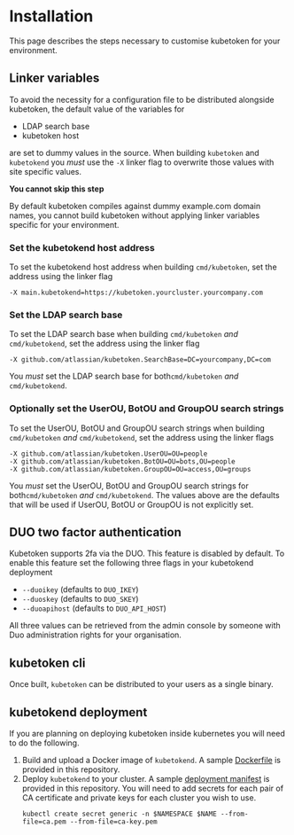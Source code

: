 # Installation

This page describes the steps necessary to customise kubetoken for your environment.

## Linker variables

To avoid the necessity for a configuration file to be distributed alongside kubetoken, the default value of the variables for 

- LDAP search base
- kubetoken host

are set to dummy values in the source.
When building `kubetoken` and `kubetokend` you _must_ use the `-X` linker flag to overwrite those values with site specific values.

**You cannot skip this step**

By default kubetoken compiles against dummy example.com domain names, you cannot build kubetoken without applying linker variables specific for your environment.

### Set the kubetokend host address

To set the kubetokend host address when building `cmd/kubetoken`, set the address using the linker flag
```
-X main.kubetokend=https://kubetoken.yourcluster.yourcompany.com
```

### Set the LDAP search base

To set the LDAP search base when building `cmd/kubetoken` _and_ `cmd/kubetokend`, set the address using the linker flag
```
-X github.com/atlassian/kubetoken.SearchBase=DC=yourcompany,DC=com
```

You _must_ set the LDAP search base for both`cmd/kubetoken` _and_ `cmd/kubetokend`.

### Optionally set the UserOU, BotOU and GroupOU search strings

To set the UserOU, BotOU and GroupOU search strings when building `cmd/kubetoken` _and_ `cmd/kubetokend`, set the address using the linker flags
```
-X github.com/atlassian/kubetoken.UserOU=OU=people
-X github.com/atlassian/kubetoken.BotOU=OU=bots,OU=people
-X github.com/atlassian/kubetoken.GroupOU=OU=access,OU=groups
```

You _must_ set the UserOU, BotOU and GroupOU search strings for both`cmd/kubetoken` _and_ `cmd/kubetokend`.
The values above are the defaults that will be used if UserOU, BotOU or GroupOU is not explicitly set.

## DUO two factor authentication

Kubetoken supports 2fa via the DUO. This feature is disabled by default. To enable this feature set the following three flags in your kubetokend deployment

- `--duoikey` (defaults to `DUO_IKEY`)
- `--duoskey` (defaults to `DUO_SKEY`)
- `--duoapihost` (defaults to `DUO_API_HOST`)

All three values can be retrieved from the admin console by someone with Duo administration rights for your organisation.

## kubetoken cli

Once built, `kubetoken` can be distributed to your users as a single binary.

## kubetokend deployment

If you are planning on deploying kubetoken inside kubernetes you will need to do the following.

1. Build and upload a Docker image of `kubetokend`. A sample [Dockerfile](DOCKERFILE.example) is provided in this repository.
2. Deploy `kubetokend` to your cluster. A sample [deployment manifest](deployment/) is provided in this repository. You will need to add secrets for each pair of CA certificate and private keys for each cluster you wish to use.
   ```
   kubectl create secret generic -n $NAMESPACE $NAME --from-file=ca.pem --from-file=ca-key.pem
   ```
   

